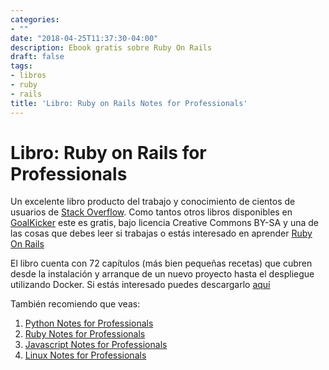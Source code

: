 ```yaml
---
categories:
- ""
date: "2018-04-25T11:37:30-04:00"
description: Ebook gratis sobre Ruby On Rails
draft: false
tags:
- libros
- ruby
- rails
title: 'Libro: Ruby on Rails Notes for Professionals'
---
```


# Libro: Ruby on Rails for Professionals

Un excelente libro producto del trabajo y conocimiento de cientos de usuarios de
[Stack Overflow](http://www.stackoverflow.com). Como tantos otros libros disponibles en
[GoalKicker](http://goalkicker.com ) este es gratis, bajo licencia Creative Commons
BY-SA y una de las cosas que debes leer si trabajas o estás interesado en
aprender [Ruby On Rails](http://rubyonrails.org)

El libro cuenta con 72 capítulos (más bien pequeñas recetas) que cubren desde la
instalación y arranque de un nuevo proyecto hasta el despliegue utilizando
Docker. Si estás interesado puedes descargarlo
[aquí](http://goalkicker.com/RubyOnRailsBook/)

También recomiendo que veas:

1. [Python Notes for Professionals](http://goalkicker.com/PythonBook/)
2. [Ruby Notes for Professionals](http://goalkicker.com/RubyBook/)
3. [Javascript Notes for Professionals](http://goalkicker.com/JavaScriptBook/)
4. [Linux Notes for Professionals](http://goalkicker.com/LinuxBook/)
